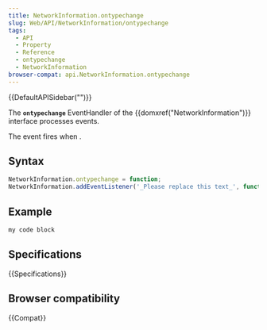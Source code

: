 ```yaml
---
title: NetworkInformation.ontypechange
slug: Web/API/NetworkInformation/ontypechange
tags:
  - API
  - Property
  - Reference
  - ontypechange
  - NetworkInformation
browser-compat: api.NetworkInformation.ontypechange
---
```

{{DefaultAPISidebar("")}}

The **`ontypechange`** EventHandler of the {{domxref("NetworkInformation")}} interface processes  events.

The  event fires when .

## Syntax

```js
NetworkInformation.ontypechange = function;
NetworkInformation.addEventListener('_Please replace this text_', function);
```

## Example

```js
my code block
```

## Specifications

{{Specifications}}

## Browser compatibility

{{Compat}}

